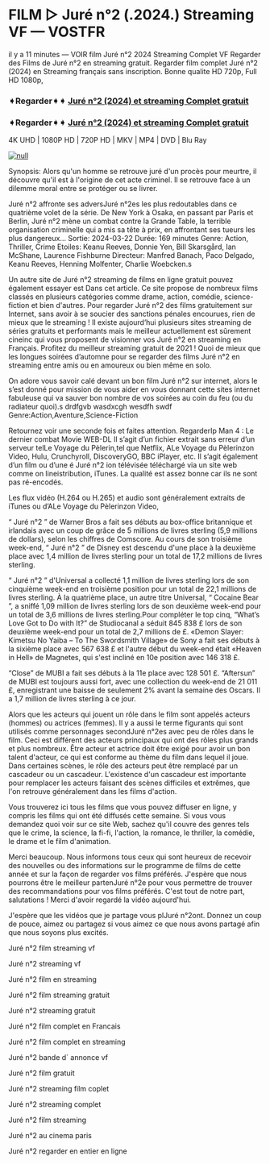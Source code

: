 # FILM ▷ Juré n°2 (.2024.) Streaming VF — VOSTFR

il y a 11 minutes — VOIR film Juré n°2 2024 Streaming Complet VF Regarder des Films de Juré n°2 en streaming gratuit. Regarder film complet Juré n°2 (2024) en Streaming français sans inscription. Bonne qualite HD 720p, Full HD 1080p,

### ➧Regarder➧➧ [Juré n°2 (2024) et streaming Complet gratuit](https://t.co/et0NRdy1En)

### ➧Regarder➧➧ [Juré n°2 (2024) et streaming Complet gratuit](https://t.co/et0NRdy1En)

4K UHD | 1080P HD | 720P HD | MKV | MP4 | DVD | Blu Ray

[![null](https://static.wixstatic.com/media/855a25_043b5abeb4ae4d35ac003198e7fe56ed~mv2.gif)](https://t.co/et0NRdy1En)

Synopsis: Alors qu'un homme se retrouve juré d'un procès pour meurtre, il découvre qu'il est à l'origine de cet acte criminel. Il se retrouve face à un dilemme moral entre se protéger ou se livrer.

Juré n°2 affronte ses adversJuré n°2es les plus redoutables dans ce quatrième volet de la série. De New York à Osaka, en passant par Paris et Berlin, Juré n°2 mène un combat contre la Grande Table, la terrible organisation criminelle qui a mis sa tête à prix, en affrontant ses tueurs les plus dangereux... Sortie: 2024-03-22 Durée: 169 minutes Genre: Action, Thriller, Crime Etoiles: Keanu Reeves, Donnie Yen, Bill Skarsgård, Ian McShane, Laurence Fishburne Directeur: Manfred Banach, Paco Delgado, Keanu Reeves, Henning Molfenter, Charlie Woebcken.s

Un autre site de Juré n°2 streaming de films en ligne gratuit pouvez également essayer est Dans cet article. Ce site propose de nombreux films classés en plusieurs catégories comme drame, action, comédie, science-fiction et bien d'autres. Pour regarder Juré n°2 des films gratuitement sur Internet, sans avoir à se soucier des sanctions pénales encourues, rien de mieux que le streaming ! Il existe aujourd’hui plusieurs sites streaming de séries gratuits et performants mais le meilleur actuellement est sûrement cineinc qui vous proposent de visionner vos Juré n°2 en streaming en Français. Profitez du meilleur streaming gratuit de 2021 ! Quoi de mieux que les longues soirées d’automne pour se regarder des films Juré n°2 en streaming entre amis ou en amoureux ou bien même en solo.

On adore vous savoir calé devant un bon film Juré n°2 sur internet, alors le s’est donné pour mission de vous aider en vous donnant cette sites internet fabuleuse qui va sauver bon nombre de vos soirées au coin du feu (ou du radiateur quoi).s drdfgvb wasdxcgh wesdfh swdf Genre:Action,Aventure,Science-Fiction

Retournez voir une seconde fois et faites attention. RegarderIp Man 4 : Le dernier combat Movie WEB-DL Il s’agit d’un fichier extrait sans erreur d’un serveur telLe Voyage du Pèlerin,tel que Netflix, ALe Voyage du Pèlerinzon Video, Hulu, Crunchyroll, DiscoveryGO, BBC iPlayer, etc. Il s’agit également d’un film ou d’une é Juré n°2 ion télévisée téléchargé via un site web comme on lineistribution, iTunes. La qualité est assez bonne car ils ne sont pas ré-encodés.

Les flux vidéo (H.264 ou H.265) et audio sont généralement extraits de iTunes ou d’ALe Voyage du Pèlerinzon Video,

“ Juré n°2 ” de Warner Bros a fait ses débuts au box-office britannique et irlandais avec un coup de grâce de 5 millions de livres sterling (5,9 millions de dollars), selon les chiffres de Comscore.
Au cours de son troisième week-end, “ Juré n°2 ” de Disney est descendu d'une place à la deuxième place avec 1,4 million de livres sterling pour un total de 17,2 millions de livres sterling.

“ Juré n°2 ” d'Universal a collecté 1,1 million de livres sterling lors de son cinquième week-end en troisième position pour un total de 22,1 millions de livres sterling. À la quatrième place, un autre titre Universal, “ Cocaine Bear ”, a sniffé 1,09 million de livres sterling lors de son deuxième week-end pour un total de 3,6 millions de livres sterling.Pour compléter le top cinq, “What’s Love Got to Do with It?” de Studiocanal a séduit 845 838 £ lors de son deuxième week-end pour un total de 2,7 millions de £.
«Demon Slayer: Kimetsu No Yaiba – To The Swordsmith Village» de Sony a fait ses débuts à la sixième place avec 567 638 £ et l'autre début du week-end était «Heaven in Hell» de Magnetes, qui s'est incliné en 10e position avec 146 318 £.

“Close” de MUBI a fait ses débuts à la 11e place avec 128 501 £. “Aftersun” de MUBI est toujours aussi fort, avec une collection du week-end de 21 011 £, enregistrant une baisse de seulement 2% avant la semaine des Oscars. Il a 1,7 million de livres sterling à ce jour.

Alors que les acteurs qui jouent un rôle dans le film sont appelés acteurs (hommes) ou actrices (femmes). Il y a aussi le terme figurants qui sont utilisés comme personnages secondJuré n°2es avec peu de rôles dans le film. Ceci est différent des acteurs principaux qui ont des rôles plus grands et plus nombreux. Être acteur et actrice doit être exigé pour avoir un bon talent d'acteur, ce qui est conforme au thème du film dans lequel il joue. Dans certaines scènes, le rôle des acteurs peut être remplacé par un cascadeur ou un cascadeur. L'existence d'un cascadeur est importante pour remplacer les acteurs faisant des scènes difficiles et extrêmes, que l'on retrouve généralement dans les films d'action.

Vous trouverez ici tous les films que vous pouvez diffuser en ligne, y compris les films qui ont été diffusés cette semaine. Si vous vous demandez quoi voir sur ce site Web, sachez qu'il couvre des genres tels que le crime, la science, la fi-fi, l'action, la romance, le thriller, la comédie, le drame et le film d'animation.

Merci beaucoup. Nous informons tous ceux qui sont heureux de recevoir des nouvelles ou des informations sur le programme de films de cette année et sur la façon de regarder vos films préférés. J'espère que nous pourrons être le meilleur partenJuré n°2e pour vous permettre de trouver des recommandations pour vos films préférés. C'est tout de notre part, salutations !
Merci d'avoir regardé la vidéo aujourd'hui.

J'espère que les vidéos que je partage vous plJuré n°2ont. Donnez un coup de pouce, aimez ou partagez si vous aimez ce que nous avons partagé afin que nous soyons plus excités.

Juré n°2 film streaming vf

Juré n°2 streaming vf

Juré n°2 film en streaming

Juré n°2 film streaming gratuit

Juré n°2 streaming gratuit

Juré n°2 film complet en Francais

Juré n°2 film complet en streaming

Juré n°2 bande d` annonce vf

Juré n°2 film gratuit

Juré n°2 streaming film coplet

Juré n°2 streaming complet

Juré n°2 film streaming

Juré n°2 au cinema paris

Juré n°2 regarder en entier en ligne
